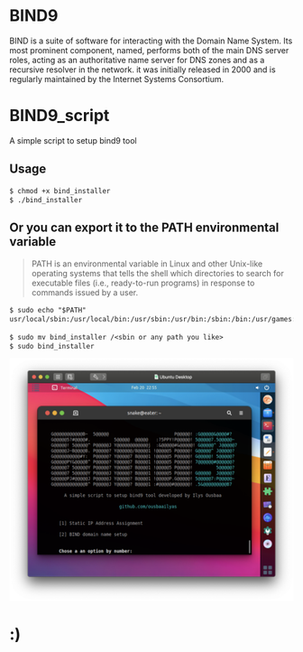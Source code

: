 # BIND9

BIND is a suite of software for interacting with the Domain Name System. Its most prominent component, named, performs both of the main DNS server roles, acting as an authoritative name server for DNS zones and as a recursive resolver in the network.
it was initially released in 2000 and is regularly maintained by the Internet Systems Consortium.

# BIND9_script
A simple script to setup bind9 tool

## Usage 

```
$ chmod +x bind_installer
$ ./bind_installer
```
## Or you can export it to the PATH environmental variable

> PATH is an environmental variable in Linux and other Unix-like operating systems that tells the shell which directories to search for executable files (i.e., ready-to-run programs) in response to commands issued by a user.

```
$ sudo echo "$PATH"
usr/local/sbin:/usr/local/bin:/usr/sbin:/usr/bin:/sbin:/bin:/usr/games:/usr/local/games:/snap/bin

$ sudo mv bind_installer /<sbin or any path you like>
$ sudo bind_installer

```

![alt text](https://github.com/ousbaailyas/BIND9_script/blob/master/Screen%20Shot%202022-02-20%20at%2010.55.51%20PM.png)

# :)
